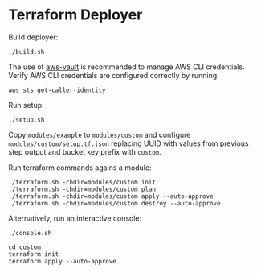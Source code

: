 # Terraform Deployer

Build deployer:

```
./build.sh
```

The use of [aws-vault](doc/aws-vault.md) is recommended to manage AWS CLI credentials. Verify AWS CLI credentials are configured correctly by running:

```
aws sts get-caller-identity
```

Run setup:

```
./setup.sh
```

Copy `modules/example` to `modules/custom` and configure `modules/custom/setup.tf.json` replacing UUID with values from previous step output and bucket key prefix with `custom`.

Run terraform commands agains a module:

```
./terraform.sh -chdir=modules/custom init
./terraform.sh -chdir=modules/custom plan
./terraform.sh -chdir=modules/custom apply --auto-approve
./terraform.sh -chdir=modules/custom destroy --auto-approve
```

Alternatively, run an interactive console:

```
./console.sh
```

```
cd custom
terraform init
terraform apply --auto-approve
```

